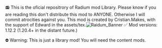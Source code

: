 📻 This is the oficial repositrory of Radium mod Library. Please know if you are reading this don't distribute this mod to ANYONE. Otherwise I will commit atrocities against you.
This mod is created by Cristian.Makes, with the support of Edward in the assets/tex.![Raidum_Banner](https://github.com/Cristi4n-7/radiummod_lib/assets/121450782/056f4f69-1d88-444f-bc80-46577a1edd55)
✅ Mod versions: 1.12.2 (1.20.4+ in the distant future.)

⛔ Warning: This is just a library mod! You will need the content mods.
